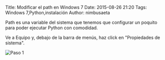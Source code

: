 Title: Modificar el path en Windows 7
Date: 2015-08-26 21:20
Tags: Windows 7,Python,instalación
Author: nimbusaeta

Path es una variable del sistema que tenemos que configurar un poquito para poder ejecutar Python con comodidad.

Ve a Equipo y, debajo de la barra de menús, haz click en "Propiedades de sistema".

![Paso 1]({filename}/images/lw-020.png)

